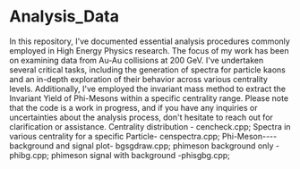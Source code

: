 # Analysis_Data
In this repository, I've documented essential analysis procedures commonly employed in High Energy Physics research. The focus of my work has been on examining data from Au-Au collisions at 200 GeV. I've undertaken several critical tasks, including the generation of spectra for particle kaons and an in-depth exploration of their behavior across various centrality levels. Additionally, I've employed the invariant mass method to extract the Invariant Yield of Phi-Mesons within a specific centrality range. Please note that the code is a work in progress, and if you have any inquiries or uncertainties about the analysis process, don't hesitate to reach out for clarification or assistance.
Centrality distribution - cencheck.cpp;
Spectra in various centrality for a specific Particle- censpectra.cpp;
Phi-Meson----
background and signal plot- bgsgdraw.cpp;
phimeson background only - phibg.cpp;
phimeson signal with background -phisgbg.cpp;
